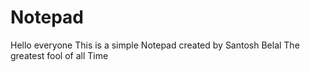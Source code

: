 # Notepad 
Hello everyone This is a simple Notepad created by Santosh Belal The greatest fool of all Time
